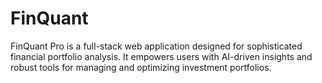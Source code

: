 # FinQuant
FinQuant Pro is a full-stack web application designed for sophisticated financial portfolio analysis. It empowers users with AI-driven insights and robust tools for managing and optimizing investment portfolios.
